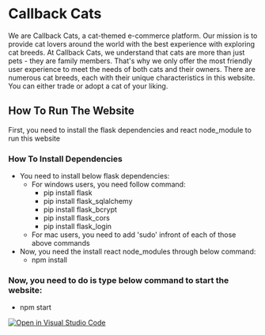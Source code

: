 # Callback Cats
We are Callback Cats, a cat-themed e-commerce platform. Our mission is to provide cat lovers around the world with the best experience with exploring cat breeds. At Callback Cats, we understand that cats are more than just pets - they are family members. That's why we only offer the most friendly user experience to meet the needs of both cats and their owners. There are numerous cat breeds, each with their unique characteristics in this website. You can either trade or adopt a cat of your liking.

## How To Run The Website
First, you need to install the flask dependencies and react node_module to run this website

### How To Install Dependencies
- You need to install below flask dependencies:
    * For windows users, you need follow command:
      - pip install flask
      - pip install flask_sqlalchemy
      - pip install flask_bcrypt
      - pip install flask_cors
      - pip install flask_login
    * For mac users, you need to add 'sudo' infront of each of those above commands
- Now, you need the install react node_modules through below command:
  * npm install
 
 ### Now, you need to do is type below command to start the website:
  * npm start

[![Open in Visual Studio Code](https://classroom.github.com/assets/open-in-vscode-c66648af7eb3fe8bc4f294546bfd86ef473780cde1dea487d3c4ff354943c9ae.svg)](https://classroom.github.com/online_ide?assignment_repo_id=10706603&assignment_repo_type=AssignmentRepo)
